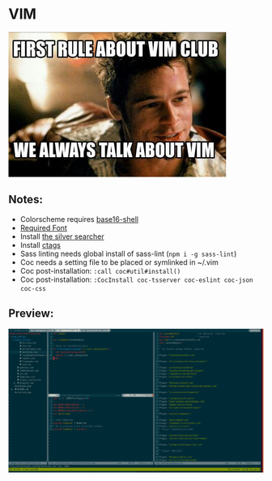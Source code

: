 # VIM

![vimclub](./vimclub.jpg)

## Notes:

* Colorscheme requires [base16-shell](https://github.com/chriskempson/base16-shell)
* [Required Font](https://github.com/ryanoasis/nerd-fonts/tree/master/patched-fonts/Meslo/M)
* Install [the silver searcher](https://github.com/ggreer/the_silver_searcher)
* Install [ctags](http://ctags.sourceforge.net/)
* Sass linting needs global install of sass-lint (`npm i -g sass-lint`)
* Coc needs a setting file to be placed or symlinked in ~/.vim
* Coc post-installation: `:call coc#util#install()`
* Coc post-installation: `:CocInstall coc-tsserver coc-eslint coc-json coc-css`

## Preview:

![preview](./preview.png)
